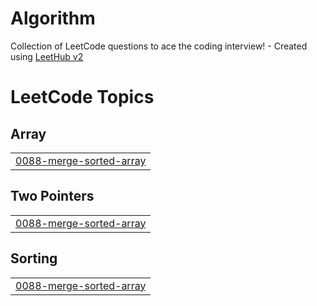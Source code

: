 # Algorithm
Collection of LeetCode questions to ace the coding interview! - Created using [LeetHub v2](https://github.com/arunbhardwaj/LeetHub-2.0)

<!---LeetCode Topics Start-->
# LeetCode Topics
## Array
|  |
| ------- |
| [0088-merge-sorted-array](https://github.com/kipid/Algorithm/tree/master/0088-merge-sorted-array) |
## Two Pointers
|  |
| ------- |
| [0088-merge-sorted-array](https://github.com/kipid/Algorithm/tree/master/0088-merge-sorted-array) |
## Sorting
|  |
| ------- |
| [0088-merge-sorted-array](https://github.com/kipid/Algorithm/tree/master/0088-merge-sorted-array) |
<!---LeetCode Topics End-->